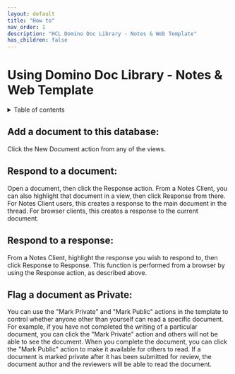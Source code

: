 ```yaml
---
layout: default
title: "How to"
nav_order: 1
description: "HCL Domino Doc Library - Notes & Web Template"
has_children: false
---
```

<h1>Using Domino Doc Library - Notes & Web Template</h1>

<details close markdown="block">
  <summary>
    Table of contents
  </summary>
  {: .text-delta }
1. TOC
{:toc}
</details>

## Add a document to this database: 
Click the New Document action from any of the views.

## Respond to a document: 
Open a document, then click the Response action.  From a Notes Client, you can also highlight that document in a view, then click Response from there.  For Notes Client users, this creates a response to the main document in the thread.  For browser clients, this creates a response to the current document.

## Respond to a response:
From a Notes Client, highlight the response you wish to respond to, then click Response to Response.  This function is performed from a browser by using the Response action, as described above.

## Flag a document as Private:
You can use the "Mark Private" and "Mark Public" actions in the template to control whether anyone other than yourself can read a specific document.  For example, if you have not completed the writing of a particular document, you can click the "Mark Private" action and others will not be able to see the document.  When you complete the document, you can click the "Mark Public" action to make it available for others to read.  If a document is marked private after it has been submitted for review, the document author and the reviewers will be able to read the document.